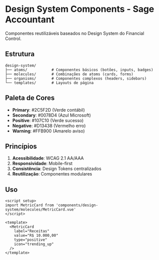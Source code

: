 # Design System Components - Sage Accountant

Componentes reutilizáveis baseados no Design System do Financial Control.

## Estrutura

```
design-system/
├── atoms/           # Componentes básicos (botões, inputs, badges)
├── molecules/       # Combinações de atoms (cards, forms)
├── organisms/       # Componentes complexos (headers, sidebars)
└── templates/       # Layouts de página
```

## Paleta de Cores

- **Primary**: #2C5F2D (Verde contábil)
- **Secondary**: #0078D4 (Azul Microsoft)
- **Positive**: #107C10 (Verde sucesso)
- **Negative**: #D13438 (Vermelho erro)
- **Warning**: #FFB900 (Amarelo aviso)

## Princípios

1. **Acessibilidade**: WCAG 2.1 AA/AAA
2. **Responsividade**: Mobile-first
3. **Consistência**: Design Tokens centralizados
4. **Reutilização**: Componentes modulares

## Uso

```vue
<script setup>
import MetricCard from 'components/design-system/molecules/MetricCard.vue'
</script>

<template>
  <MetricCard
    label="Receitas"
    value="R$ 10.000,00"
    type="positive"
    icon="trending_up"
  />
</template>
```
